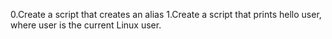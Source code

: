 0.Create a script that creates an alias 
1.Create a script that prints hello user, where user is the current Linux user. 
